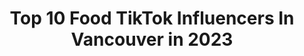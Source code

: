 ---
title: Top 10 Food TikTok Influencers In Vancouver in 2023
description: >-
  Find top food TikTok influencers in Vancouver in 2023. Most popular hashtags: #fyp #vancouver #canada #food.
platform: TikTok
hits: 27
text_top: Discover the most popular TikTok accounts on inBeat.
text_bottom: Our platform aggregates 27 TikTok influencers like this in Vancouver, Canada for you to collaborate.
profiles:
  - username: "leanaromen"
    fullname: >-
      Leana
    bio: >-
      I hate quarantine... I belong to the streets Surrey Insta/Snap: LROMEN
    location: "Canada"
    followers: 9005
    engagement: 860
    commentsToLikes: 0.018338
    id: ckbl6bdux40vx0j236wfzqb62
    verified: false
    hashtags: "#fy, #surrey, #xyzbca, #fyp"
  - username: "monasanghaa"
    fullname: >-
      monasangha
    bio: >-
      Makeup Artist📍Vancouver, BC IG: @monasangha Email: monasangha@hotmail.com
    location: "Canada"
    followers: 14600
    engagement: 496
    commentsToLikes: 0.008534
    id: ckacqmrg71fm50i78qklezgs9
    verified: false
    hashtags: "#fyp, #indianmakeupartist, #makeup, #indianwedding"
  - username: "ap_bhinder"
    fullname: >-
      ap bhinder
    bio: >-
      mjhail 🚨 surrey bc 📍 follow me on instagram📸👆🏻
    location: "Canada"
    followers: 5212
    engagement: 512
    commentsToLikes: 0.030848
    id: ck8qixm4mazsg0j78qaarw02b
    verified: false
    hashtags: "#fun, #student, #canada, #surrey"
  - username: "davidfromvancouver"
    fullname: >-
      David Orr
    bio: >-
      Digital Creator - Vancouver 🇨🇦 Watch this video about Cardano👇
    location: "Canada"
    followers: 80500
    engagement: 870
    commentsToLikes: 0.045173
    id: ck80ob06lgh4o0j787aboqthb
    verified: false
    hashtags: "#explorebc, #canada, #foodie, #vancouver"
  - username: "_yellowflash"
    fullname: >-
      Sachin
    bio: >-
      just joke here 💙🤘 Trivian🇮🇳 🇨🇦 #97 van
    location: "Canada"
    followers: 3569
    engagement: 1187
    commentsToLikes: 0.053978
    id: ckbw2gurgwrt30j23955oje5w
    verified: false
    hashtags: "#xyzbca, #trend, #malayali, #indianremix"
  - username: "freshdailyca"
    fullname: >-
      Freshdaily
    bio: >-
      CEO of Canada 🇨🇦 Canada’s source for news, culture, food and travel
    location: "Canada"
    followers: 92100
    engagement: 1684
    commentsToLikes: 0.026666
    id: ck9f9jj9z70kg0j78behujol9
    verified: false
    hashtags: "#sask, #foryoupage, #ontario, #canadalife"
  - username: "kennamorton"
    fullname: >-
      kenna💌
    bio: >-
      follow the gram and i’ll love u forever vancouver!!
    location: "Canada"
    followers: 5091
    engagement: 1482
    commentsToLikes: 0.042556
    id: ck9v8tbvub3o50j78j3jt63ix
    verified: false
    hashtags: "#clothes, #fashion, #fyp, #makeup"
  - username: "the__impetus"
    fullname: >-
      the__impetus
    bio: >-
      🇨🇦Vancouver🇨🇦 Asian Persuasion 🇨🇦Entrepreneur🇨🇦 Slice of Life/ Plumber
    location: "Canada"
    followers: 16000
    engagement: 169
    commentsToLikes: 0.084094
    id: ck9jxlqfe19f40j787mdtpm2g
    verified: false
    hashtags: "#plumbing, #plumber, #heating, #friedchicken"
  - username: "alyssafontainerd"
    fullname: >-
      Alyssa Fontaine RD
    bio: >-
      Registered Dietitian RD🤙🇨🇦 Plant-Based🌱 All Recipes ✍️ on IG Food Freedom✌️
    location: "Canada"
    followers: 62300
    engagement: 841
    commentsToLikes: 0.035584
    id: ckdi7lrxy9l840j23yas7vbmy
    verified: false
    hashtags: "#easyvegan, #dietitiansoftiktok, #dietitian, #easyveganrecipe"
  - username: "danilojimenezjr"
    fullname: >-
      Danilo Jimenez Jr
    bio: >-
      Philippines/ Vancouver Canada Loving Father
    location: "Canada"
    followers: 3943
    engagement: 1422
    commentsToLikes: 0.053369
    id: ckc7sh4z9xaf70j23lb72eciy
    verified: false
    hashtags: "#foryou, #racist, #duet, #canada"
---